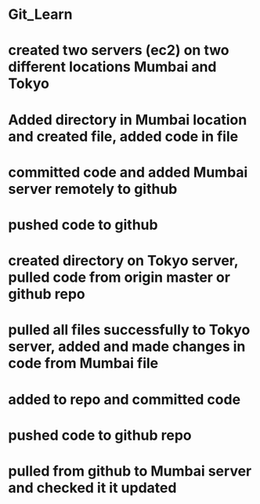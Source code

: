 # Git_Learn
# created two servers (ec2) on two different locations Mumbai and Tokyo 
# Added directory in Mumbai location and created file, added code in file 
# committed code and added Mumbai server remotely to github 
# pushed code to github 
# created directory on Tokyo server, pulled code from origin master or github repo 
# pulled all files successfully to Tokyo server, added and made changes in code from Mumbai file 
# added to repo and committed code 
# pushed code to github repo 
# pulled from github to Mumbai server and checked it it updated
